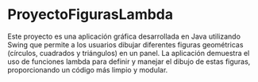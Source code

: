 # ProyectoFigurasLambda
Este proyecto es una aplicación gráfica desarrollada en Java utilizando Swing que permite a los usuarios dibujar diferentes figuras geométricas (círculos, cuadrados y triángulos) en un panel. La aplicación demuestra el uso de funciones lambda para definir y manejar el dibujo de estas figuras, proporcionando un código más limpio y modular.
